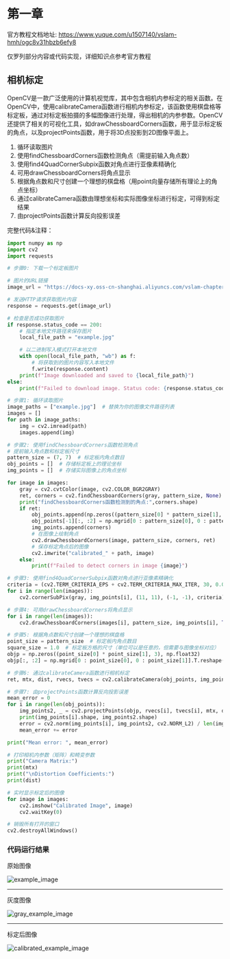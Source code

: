 # 第一章

官方教程文档地址: https://www.yuque.com/u1507140/vslam-hmh/ogc8v31hbzb6efy8

仅罗列部分内容或代码实现，详细知识点参考官方教程

## 相机标定

OpenCV是一款广泛使用的计算机视觉库，其中包含相机内参标定的相关函数。在OpenCV中，使用calibrateCamera函数进行相机内参标定，该函数使用棋盘格等标定板，通过对标定板拍摄的多幅图像进行处理，得出相机的内参参数。OpenCV还提供了相关的可视化工具，如drawChessboardCorners函数，用于显示标定板的角点，以及projectPoints函数，用于将3D点投影到2D图像平面上。
1. 循环读取图片
2. 使用findChessboardCorners函数检测角点（需提前输入角点数）
3. 使用find4QuadCornerSubpix函数对角点进行亚像素精确化
4. 可用drawChessboardCorners将角点显示
5. 根据角点数和尺寸创建一个理想的棋盘格（用point向量存储所有理论上的角点坐标）
6. 通过calibrateCamera函数由理想坐标和实际图像坐标进行标定，可得到标定结果
7. 由projectPoints函数计算反向投影误差


完整代码&注释：
```python
import numpy as np
import cv2
import requests

# 步骤0: 下载一个标定板图片

# 图片的URL链接
image_url = "https://docs-xy.oss-cn-shanghai.aliyuncs.com/vslam-chapter1/example.jpg"

# 发送HTTP请求获取图片内容
response = requests.get(image_url)

# 检查是否成功获取图片
if response.status_code == 200:
    # 指定本地文件路径来保存图片
    local_file_path = "example.jpg"

    # 以二进制写入模式打开本地文件
    with open(local_file_path, "wb") as f:
        # 将获取到的图片内容写入本地文件
        f.write(response.content)
    print(f"Image downloaded and saved to {local_file_path}")
else:
    print(f"Failed to download image. Status code: {response.status_code}")

# 步骤1: 循环读取图片
image_paths = ["example.jpg"]  # 替换为你的图像文件路径列表
images = []
for path in image_paths:
    img = cv2.imread(path)
    images.append(img)

# 步骤2: 使用findChessboardCorners函数检测角点
# 提前输入角点数和标定板尺寸
pattern_size = (7, 7)  # 标定板内角点数目
obj_points = []  # 存储标定板上的理论坐标
img_points = []  # 存储实际图像上的角点坐标

for image in images:
    gray = cv2.cvtColor(image, cv2.COLOR_BGR2GRAY)
    ret, corners = cv2.findChessboardCorners(gray, pattern_size, None)
    print("findChessboardCorners函数检测到的角点:",corners.shape)
    if ret:
        obj_points.append(np.zeros((pattern_size[0] * pattern_size[1], 3), np.float32))
        obj_points[-1][:, :2] = np.mgrid[0 : pattern_size[0], 0 : pattern_size[1]].T.reshape(-1, 2)
        img_points.append(corners)
        # 在图像上绘制角点
        cv2.drawChessboardCorners(image, pattern_size, corners, ret)
        # 保存标定角点后的图像
        cv2.imwrite("calibrated_" + path, image)
    else:
        print(f"Failed to detect corners in image {image}")

# 步骤3: 使用find4QuadCornerSubpix函数对角点进行亚像素精确化
criteria = (cv2.TERM_CRITERIA_EPS + cv2.TERM_CRITERIA_MAX_ITER, 30, 0.001)
for i in range(len(images)):
    cv2.cornerSubPix(gray, img_points[i], (11, 11), (-1, -1), criteria)

# 步骤4: 可用drawChessboardCorners将角点显示
for i in range(len(images)):
    cv2.drawChessboardCorners(images[i], pattern_size, img_points[i], True)

# 步骤5: 根据角点数和尺寸创建一个理想的棋盘格
point_size = pattern_size  # 标定板内角点数目
square_size = 1.0  # 标定板方格的尺寸（单位可以是任意的，但需要与图像坐标对应）
objp = np.zeros((point_size[0] * point_size[1], 3), np.float32)
objp[:, :2] = np.mgrid[0 : point_size[0], 0 : point_size[1]].T.reshape(-1, 2) * square_size

# 步骤6: 通过calibrateCamera函数进行相机标定
ret, mtx, dist, rvecs, tvecs = cv2.calibrateCamera(obj_points, img_points, gray.shape[::-1], None, None)

# 步骤7: 由projectPoints函数计算反向投影误差
mean_error = 0
for i in range(len(obj_points)):
    img_points2, _ = cv2.projectPoints(objp, rvecs[i], tvecs[i], mtx, dist)
    print(img_points[i].shape, img_points2.shape)
    error = cv2.norm(img_points[i], img_points2, cv2.NORM_L2) / len(img_points2)
    mean_error += error

print("Mean error: ", mean_error)

# 打印相机内参数（矩阵）和畸变参数
print("Camera Matrix:")
print(mtx)
print("\nDistortion Coefficients:")
print(dist)

# 实时显示标定后的图像
for image in images:
    cv2.imshow("Calibrated Image", image)
    cv2.waitKey(0)

# 销毁所有打开的窗口
cv2.destroyAllWindows()
```

### 代码运行结果

原始图像

![example_image](https://docs-xy.oss-cn-shanghai.aliyuncs.com/vslam-chapter1/example.jpg)

---

灰度图像

![gray_example_image](https://docs-xy.oss-cn-shanghai.aliyuncs.com/vslam-chapter1/gray_example.jpg)

---

标定后图像

![calibrated_example_image](https://docs-xy.oss-cn-shanghai.aliyuncs.com/vslam-chapter1/calibrated_example.jpg)